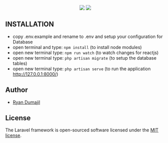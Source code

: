 <p align="center">
<img src="https://laravel.com/assets/img/components/logo-laravel.svg">
<img src="https://avatars0.githubusercontent.com/u/6412038?s=200&v=4" />
</p>

## INSTALLATION

- copy .env.example and rename to .env and setup your configuration for Database
- open terminal and type: `npm install` (to install node modules)
- open new terminal type: `npm run watch` (to watch changes for reactjs)
- open new terminal type: `php artisan migrate` (to setup the database tables)
- open new terminal type: `php artisan serve` (to run the application http://127.0.0.1:8000/)

## Author

- [Ryan Dumajil](https://github.com/ryandeveloper)

## License

The Laravel framework is open-sourced software licensed under the [MIT license](https://opensource.org/licenses/MIT).
